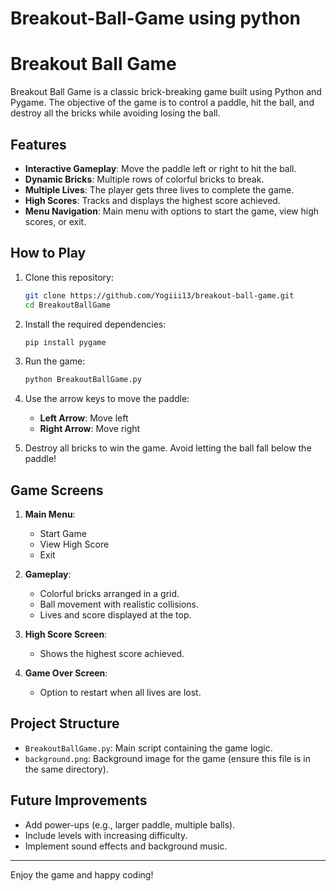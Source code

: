 # Breakout-Ball-Game using python

# Breakout Ball Game

Breakout Ball Game is a classic brick-breaking game built using Python and Pygame. The objective of the game is to control a paddle, hit the ball, and destroy all the bricks while avoiding losing the ball.

## Features

- **Interactive Gameplay**: Move the paddle left or right to hit the ball.
- **Dynamic Bricks**: Multiple rows of colorful bricks to break.
- **Multiple Lives**: The player gets three lives to complete the game.
- **High Scores**: Tracks and displays the highest score achieved.
- **Menu Navigation**: Main menu with options to start the game, view high scores, or exit.

## How to Play

1. Clone this repository:

   ```bash
   git clone https://github.com/Yogiii13/breakout-ball-game.git
   cd BreakoutBallGame
   ```

2. Install the required dependencies:
   ```bash
   pip install pygame
   ```

3. Run the game:
   ```bash
   python BreakoutBallGame.py
   ```

4. Use the arrow keys to move the paddle:
   - **Left Arrow**: Move left
   - **Right Arrow**: Move right

5. Destroy all bricks to win the game. Avoid letting the ball fall below the paddle!

## Game Screens

1. **Main Menu**:
   - Start Game
   - View High Score
   - Exit

2. **Gameplay**:
   - Colorful bricks arranged in a grid.
   - Ball movement with realistic collisions.
   - Lives and score displayed at the top.

3. **High Score Screen**:
   - Shows the highest score achieved.

4. **Game Over Screen**:
   - Option to restart when all lives are lost.

## Project Structure

- `BreakoutBallGame.py`: Main script containing the game logic.
- `background.png`: Background image for the game (ensure this file is in the same directory).


## Future Improvements

- Add power-ups (e.g., larger paddle, multiple balls).
- Include levels with increasing difficulty.
- Implement sound effects and background music.

---

Enjoy the game and happy coding!
```
